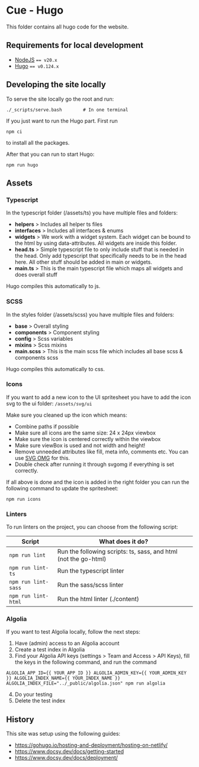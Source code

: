 # Cue - Hugo

This folder contains all hugo code for the website.

## Requirements for local development

- [NodeJS](https://nodejs.org/) `== v20.x`
- [Hugo](https://github.com/gohugoio/hugo/releases) `== v0.124.x`

## Developing the site locally

To serve the site locally go the root and run:

```
./_scripts/serve.bash        # In one terminal
```

If you just want to run the Hugo part. First run

```
npm ci
```

to install all the packages.

After that you can run to start Hugo:

```
npm run hugo
```

## Assets

### Typescript

In the typescript folder (/assets/ts) you have multiple files and folders:

- **helpers** > Includes all helper ts files
- **interfaces** > Includes all interfaces & enums
- **widgets** > We work with a widget system. Each widget can be bound to the html by using data-attributes. All widgets are inside this folder.
- **head.ts** > Simple typescript file to only include stuff that is needed in the head. Only add typescript that specifically needs to be in the head here. All other stuff should be added in main or widgets.
- **main.ts** > This is the main typescript file which maps all widgets and does overall stuff

Hugo compiles this automatically to js.

### SCSS

In the styles folder (/assets/scss) you have multiple files and folders:

- **base** > Overall styling
- **components** > Component styling
- **config** > Scss variables
- **mixins** > Scss mixins
- **main.scss** > This is the main scss file which includes all base scss & components scss

Hugo compiles this automatically to css.

### Icons

If you want to add a new icon to the UI spritesheet you have to add the icon svg to the ui folder: `/assets/svg/ui`

Make sure you cleaned up the icon which means:

- Combine paths if possible
- Make sure all icons are the same size: 24 x 24px viewbox
- Make sure the icon is centered correctly within the viewbox
- Make sure viewBox is used and not width and height!
- Remove unneeded attributes like fill, meta info, comments etc. You can use [SVG OMG](https://jakearchibald.github.io/svgomg/) for this.
- Double check after running it through svgomg if everything is set correctly.

If all above is done and the icon is added in the right folder you can run the following command to update the spritesheet:

```
npm run icons
```

### Linters

To run linters on the project, you can choose from the following script:

| Script                 | What does it do?                                                |
|------------------------|-----------------------------------------------------------------|
| `npm run lint`         | Run the following scripts: ts, sass, and html (not the go-html) |
| `npm run lint-ts`      | Run the typescript linter                                       |
| `npm run lint-sass`    | Run the sass/scss linter                                        |
| `npm run lint-html`    | Run the html linter (./content)                                 |

### Algolia

If you want to test Algolia locally, follow the next steps:

1. Have (admin) access to an Algolia account
2. Create a test index in Algolia
3. Find your Algolia API keys (settings > Team and Access > API Keys),
   fill the keys in the following command,
   and run the command

```
ALGOLIA_APP_ID={{ YOUR_APP_ID }} ALGOLIA_ADMIN_KEY={{ YOUR_ADMIN_KEY }} ALGOLIA_INDEX_NAME={{ YOUR_INDEX_NAME }} ALGOLIA_INDEX_FILE="../_public/algolia.json" npm run algolia
```

4. Do your testing
5. Delete the test index

## History

This site was setup using the following guides:

- https://gohugo.io/hosting-and-deployment/hosting-on-netlify/
- https://www.docsy.dev/docs/getting-started
- https://www.docsy.dev/docs/deployment/
